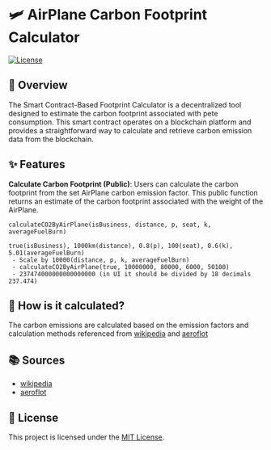 # 🛩️ AirPlane Carbon Footprint Calculator

[![License](https://img.shields.io/badge/License-MIT-blue.svg)](LICENSE)

## 📖 Overview
The Smart Contract-Based Footprint Calculator is a decentralized tool designed to estimate the carbon footprint associated with pete consumption. This smart contract operates on a blockchain platform and provides a straightforward way to calculate and retrieve carbon emission data from the blockchain.

## ✨ Features
**Calculate Carbon Footprint (Public)**: Users can calculate the carbon footprint from the set AirPlane carbon emission factor. This public function returns an estimate of the carbon footprint associated with the weight of the AirPlane.
```
calculateCO2ByAirPlane(isBusiness, distance, p, seat, k, averageFuelBurn)

true(isBusiness), 1000km(distance), 0.8(p), 100(seat), 0.6(k), 5.01(averageFuelBurn)
 - Scale by 10000(distance, p, k, averageFuelBurn)
 - calculateCO2ByAirPlane(true, 10000000, 80000, 6000, 50100)
 - 237474000000000000000 (in UI it should be divided by 18 decimals 237.474)
```

## 📝 How is it calculated?
The carbon emissions are calculated based on the emission factors and calculation methods referenced from [wikipedia](https://en.wikipedia.org/wiki/Fuel_economy_in_aircraft) and [aeroflot](https://www.aeroflot.ru/kr-ko/about/calculator_co2/method)

## 📚 Sources
- [wikipedia](https://en.wikipedia.org/wiki/Fuel_economy_in_aircraft)
- [aeroflot](https://www.aeroflot.ru/kr-ko/about/calculator_co2/method)

## 📄 License
This project is licensed under the [MIT License](LICENSE).